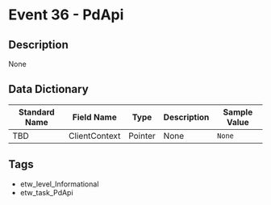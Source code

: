# Event 36 - PdApi

## Description
None

## Data Dictionary
|Standard Name|Field Name|Type|Description|Sample Value|
|---|---|---|---|---|
|TBD|ClientContext|Pointer|None|`None`|

## Tags
* etw_level_Informational
* etw_task_PdApi